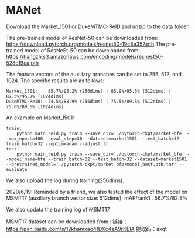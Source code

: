 # MANet

Download the Market_1501 or DukeMTMC-ReID and unzip to the data folder

The pre-trained model of ResNet-50 can be downloaded from:
	https://download.pytorch.org/models/resnet50-19c8e357.pth
The pre-trained model of ResNeSt-50 can be downloaded from:
	https://hangzh.s3.amazonaws.com/encoding/models/resnest50-528c19ca.pth
	
The feature vectors of the auxiliary branches can be set to 256, 512, and 1024. 
The specific results are as follows:

	Market_1501:	85.7%/95.2% (256dims) | 85.9%/95.3% (512dims) | 87.3%/95.7% (1024dims)
	DukeMTMC-ReID:	74.5%/88.9% (256dims) |	75.5%/89.5% (512dims) | 75.6%/89.5% (1024dims)

An example on Market_1501:
	
	train:
		python main_reid.py train --save_dir='./pytorch-ckpt/market-bfe' --max_epoch=400 --eval_step=30 --dataset=market1501 --test_batch=32 --train_batch=32 --optim=adam --adjust_lr	
	test:
		python main_reid.py train --save_dir='./pytorch-ckpt/market_bfe' --model_name=bfe --train_batch=32 --test_batch=32 --dataset=market1501 --pretrained_model='./pytorch-ckpt/market-bfe/model_best.pth.tar' --evaluate
We also upload the log during training(256dims).


2020/6/19: Reminded by a friend, we also tested the effect of the model on MSMT17 (auxiliary branch vector size: 512dims):
	mAP/rank1 : 56.7%/82.8%
	

We also updata the training log of MSMT17.


MSMT17 dataset can be downloaded from : 
	链接：https://pan.baidu.com/s/12khamxao4fDXc4aA9rKEIA 
	提取码：axqt
